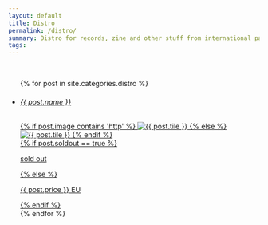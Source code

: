 ```yaml
---
layout: default
title: Distro
permalink: /distro/
summary: Distro for records, zine and other stuff from international partners.
tags:
---
```


<br>

<div class="small-12 columns">
 <ul class="small-block-grid-1 medium-block-grid-2 large-block-grid-4">   
  {% for post in site.categories.distro %}  
    <li>            
      <a href="{{ post.url | prepend: site.baseurl }}">
      <!-- <hr> -->
      	<div class="maintitle">
	        <h6>{{ post.name }}</h6>
	        <!-- <p>{{ post.sku }}</p> -->
        </div>
      </a>
      <a href="{{ post.url | prepend: site.baseurl }}">
        <div class="imageblockDistro">
        {% if post.image contains 'http' %}
            <img src="{{ post.image }}" alt="{{ post.tile }}"/>
          {% else %}
            <img src="/img/distro/{{ post.image }}" alt="{{ post.tile }}"/>
        {% endif %}
        </div>
       {% if post.soldout == true %}
        <p class="text-center soldout">sold out</p>
        {% else %}
        <p class="text-center">{{ post.price }} EU</p>   
       {% endif %}
      </a>
    </li>
  {% endfor %}
  </ul> 
</div>
